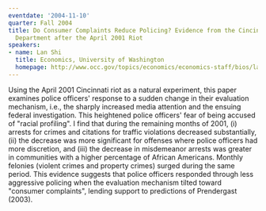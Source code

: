 ```yaml
---
eventdate: '2004-11-10'
quarter: Fall 2004
title: Do Consumer Complaints Reduce Policing? Evidence from the Cincinnati Police
  Department after the April 2001 Riot
speakers:
- name: Lan Shi
  title: Economics, University of Washington
  homepage: http://www.occ.gov/topics/economics/economics-staff/bios/lan-shi-bio.html
---
```

Using the April 2001 Cincinnati riot as a natural experiment, this paper examines police officers' response to a sudden change in their evaluation mechanism, i.e., the sharply increased media attention and the ensuing federal investigation. This heightened police officers' fear of being accused of &quot;racial profiling&quot;. I find that during the remaining months of 2001, (i) arrests for crimes and citations for traffic violations decreased substantially, (ii) the decrease was more significant for offenses where police officers had more discretion, and (iii) the decrease in misdemeanor arrests was greater in communities with a higher percentage of African Americans. Monthly felonies (violent crimes and property crimes) surged during the same period. This evidence suggests that police officers responded through less aggressive policing when the evaluation mechanism tilted toward &quot;consumer complaints&quot;, lending support to predictions of Prendergast (2003).